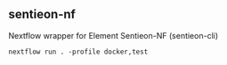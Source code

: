 ## sentieon-nf

Nextflow wrapper for Element Sentieon-NF (sentieon-cli)

```nextflow run . -profile docker,test```
